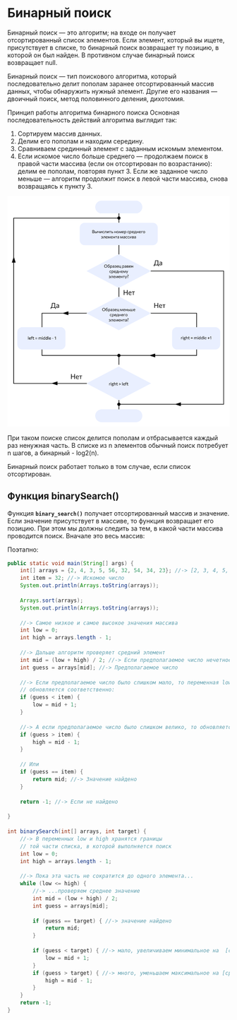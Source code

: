 # Бинарный поиск

Бинарный поиск — это алгоритм; на входе он получает отсортированный
список элементов. Если элемент, который вы ищете, присутствует в списке,
то бинарный поиск возвращает ту позицию, в которой он был найден. В противном
случае бинарный поиск возвращает null.

Бинарный поиск — тип поискового алгоритма, который последовательно делит пополам
заранее отсортированный массив данных, чтобы обнаружить нужный элемент. Другие
его названия — двоичный поиск, метод половинного деления, дихотомия.

Принцип работы алгоритма бинарного поиска
Основная последовательность действий алгоритма выглядит так:

1. Сортируем массив данных.
2. Делим его пополам и находим середину.
3. Сравниваем срединный элемент с заданным искомым элементом.
4. Если искомое число больше среднего — продолжаем поиск в правой части
   массива (если он отсортирован по возрастанию): делим ее пополам, повторяя
   пункт 3. Если же заданное число меньше — алгоритм продолжит поиск в левой
   части массива, снова возвращаясь к пункту 3.

![binary-search.png](/img/binary-search.png)

При таком поиске список делится пополам и отбрасывается каждый раз ненужная
часть. В списке из n элементов обычный поиск потребует n шагов, а
бинарный - log2(n).

Бинарный поиск работает только в том случае, если список отсортирован.

## Функция binarySearch()

Функция **`binary_search()`** получает отсортированный массив и значение. Если
значение присутствует в массиве, то функция возвращает его позицию. При
этом мы должны следить за тем, в какой части массива проводится поиск.
Вначале это весь массив:

Поэтапно:

```java
public static void main(String[] args) {
    int[] arrays = {2, 4, 3, 5, 56, 32, 54, 34, 23}; //-> [2, 3, 4, 5, 23, 32, 34, 43, 54, 56, 76]
    int item = 32; //-> Искомое число
    System.out.println(Arrays.toString(arrays));

    Arrays.sort(arrays);
    System.out.println(Arrays.toString(arrays));

    //-> Самое низкое и самое высокое значения массива
    int low = 0;
    int high = arrays.length - 1;

    //-> Дальше алгоритм проверяет средний элемент
    int mid = (low + high) / 2; //-> Если предполагаемое число нечетное - оно округляется в меньшую сторону
    int guess = arrays[mid]; //-> Предполагаемое число

    //-> Если предполагаемое число было слишком мало, то переменная low
    // обновляется соответственно:
    if (guess < item) {
        low = mid + 1;
    }

    //-> А если предполагаемое число было слишком велико, то обновляется переменная high.
    if (guess > item) {
        high = mid - 1;
    }

    // Или
    if (guess == item) {
        return mid; //-> Значение найдено
    }

    return -1; //-> Если не найдено

}

int binarySearch(int[] arrays, int target) {
    //-> В переменных low и high хранятся границы
    // той части списка, в которой выполняется поиск
    int low = 0;
    int high = arrays.length - 1;

    //-> Пока эта часть не сократится до одного элемента...
    while (low <= high) {
        //-> ...проверяем среднее значение
        int mid = (low + high) / 2;
        int guess = arrays[mid];

        if (guess == target) { //-> значение найдено
            return mid;
        }

        if (guess < target) { //-> мало, увеличиваем минимальное на  [среднее+1]
            low = mid + 1;
        }
        if (guess > target) { //-> много, уменьшаем максимальное на [среднее-1]
            high = mid - 1;
        }
    }
    return -1;
}


```
